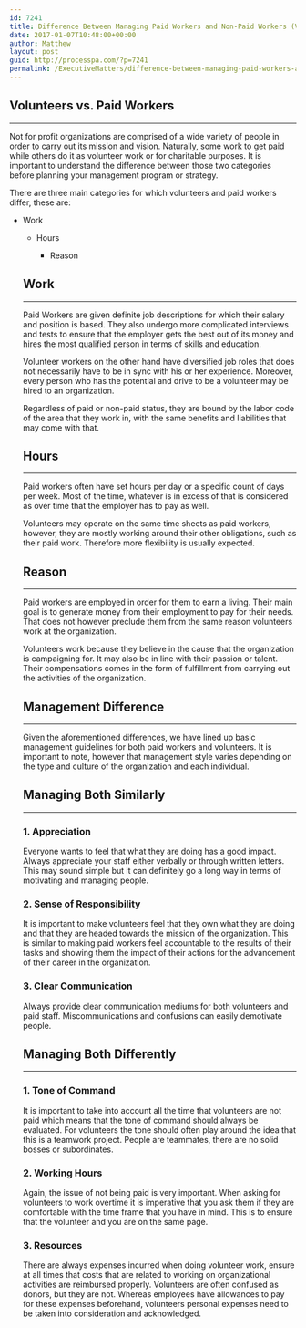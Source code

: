 ```yaml
---
id: 7241
title: Difference Between Managing Paid Workers and Non-Paid Workers (Volunteers)
date: 2017-01-07T10:48:00+00:00
author: Matthew
layout: post
guid: http://processpa.com/?p=7241
permalink: /ExecutiveMatters/difference-between-managing-paid-workers-and-non-paid-workers-volunteers/
---
```

## Volunteers vs. Paid Workers

**** 

Not for profit organizations are comprised of a wide variety of people in order to carry out its mission and vision. Naturally, some work to get paid while others do it as volunteer work or for charitable purposes. It is important to understand the difference between those two categories before planning your management program or strategy. 

There are three main categories for which volunteers and paid workers differ, these are: 

  * Work 
      * Hours 
          * Reason</ul> 
        ## Work
        
        **** 
        
        Paid Workers are given definite job descriptions for which their salary and position is based. They also undergo more complicated interviews and tests to ensure that the employer gets the best out of its money and hires the most qualified person in terms of skills and education. 
        
        Volunteer workers on the other hand have diversified job roles that does not necessarily have to be in sync with his or her experience. Moreover, every person who has the potential and drive to be a volunteer may be hired to an organization. 
        
        Regardless of paid or non-paid status, they are bound by the labor code of the area that they work in, with the same benefits and liabilities that may come with that. 
        
        ## Hours
        
        **** 
        
        Paid workers often have set hours per day or a specific count of days per week. Most of the time, whatever is in excess of that is considered as over time that the employer has to pay as well. 
        
        Volunteers may operate on the same time sheets as paid workers, however, they are mostly working around their other obligations, such as their paid work. Therefore more flexibility is usually expected. 
        
        ## Reason
        
        **** 
        
        Paid workers are employed in order for them to earn a living. Their main goal is to generate money from their employment to pay for their needs. That does not however preclude them from the same reason volunteers work at the organization. 
        
        Volunteers work because they believe in the cause that the organization is campaigning for. It may also be in line with their passion or talent. Their compensations comes in the form of fulfillment from carrying out the activities of the organization. 
        
        ## Management Difference
        
        **** 
        
        Given the aforementioned differences, we have lined up basic management guidelines for both paid workers and volunteers. It is important to note, however that management style varies depending on the type and culture of the organization and each individual. 
        
        ## Managing Both Similarly
        
        **** 
        
        ### 1. Appreciation
        
        Everyone wants to feel that what they are doing has a good impact. Always appreciate your staff either verbally or through written letters. This may sound simple but it can definitely go a long way in terms of motivating and managing people. 
        
        ### 2. Sense of Responsibility
        
        It is important to make volunteers feel that they own what they are doing and that they are headed towards the mission of the organization. This is similar to making paid workers feel accountable to the results of their tasks and showing them the impact of their actions for the advancement of their career in the organization. 
        
        ### 3. Clear Communication
        
        Always provide clear communication mediums for both volunteers and paid staff. Miscommunications and confusions can easily demotivate people. 
        
        ## Managing Both Differently
        
        **** 
        
        ### 1. Tone of Command
        
        It is important to take into account all the time that volunteers are not paid which means that the tone of command should always be evaluated. For volunteers the tone should often play around the idea that this is a teamwork project. People are teammates, there are no solid bosses or subordinates. 
        
        ### 2. Working Hours
        
        Again, the issue of not being paid is very important. When asking for volunteers to work overtime it is imperative that you ask them if they are comfortable with the time frame that you have in mind. This is to ensure that the volunteer and you are on the same page. 
        
        ### 3. Resources
        
        There are always expenses incurred when doing volunteer work, ensure at all times that costs that are related to working on organizational activities are reimbursed properly. Volunteers are often confused as donors, but they are not. Whereas employees have allowances to pay for these expenses beforehand, volunteers personal expenses need to be taken into consideration and acknowledged.
